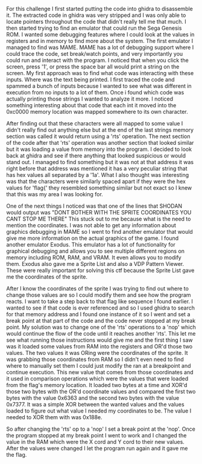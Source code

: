 For this challenge I first started putting the code into ghidra to disassemble it. The extracted code in ghidra was very stripped and I was only able to locate pointers throughout the code that didn't really tell me that much. I then started trying to find an emulator that could run the Sega Genesis ROM. I wanted some debugging features where I could look at the values in registers and in memory to find more about the system. The first emulator I managed to find was MAME. MAME has a lot of debugging support where I could trace the code, set break/watch points, and very importantly you could run and interact with the program. I noticed that when you click the screen, press '1', or press the space bar all  would print a string on the screen. My first approach was to find what code was interacting with these inputs. Where was the text being printed. I first traced the code and spammed a bunch of inputs because I wanted to see what was different in execution from no inputs to a lot of them. Once i found which code was actually printing those strings I wanted to analyze it more. I noticed something interesting about that code that each int it moved into the 0xc0000 memory location was mapped somewhere to its own character. 

After finding out that these characters were all mapped to some value I didn't really find out anything else but at the end of the last strings memory section was called it would return using a 'rts' operation. The next section of the code after that 'rts' operation was another section that looked similar but it was loading a value from memory into the program. I decided to look back at ghidra and see if there anything that looked suspicious or would stand out. I managed to find something but it was not at that address it was right before that address was mentioned it has a very peculiar string that has hex values all separated by a '1a'. What I also thought was interesting was that the characters were similarly spaced apart if they were the hex values for 'flag{' they resembled something similar but not exact so I knew that this was my area I was looking for.

One of the next things I noticed was that one of the lines that SHODAN would output was "DONT BOTHER WITH THE SPRITE COORDINATES YOU CANT STOP ME THERE" This stuck out to me because what is the need to mention the coordinates. I was not able to get any information about graphics debugging in MAME so I went to find another emulator that would give me more information on the actual graphics of the game. I found another emulator Exodus. This emulator has a lot of functionality for graphical debugging and allows you to see multiple different regions on memory including ROM, RAM, and VRAM. It even allows you to modify them. Exodus also gave me a Sprite List and also a VDP Pattern Viewer. These were really important for solving this ctf because the Sprite List gave me the coordinates of the sprite.

After I know the coordinates of the sprite I was trying to find out where to change those values are so I could modify them and see how the program reacts. I want to take a step back to that flag like sequence I found earlier. I wanted to see if that code is ever referenced and so I used ghidra to search for that memory address and I found one instance of it so I went and set a break point at that part of the code and the code never stopped at my break point. My solution was to change one of the 'rts' operations to a 'nop' which would continue the flow of the code until it reaches another 'rts'. This let me see what running those instructions would give me and the first thing I saw was it loaded some values from RAM into the registers and OR'd those two values. The two values it was ORing were the coordinates of the sprite. It was grabbing those coordinates from RAM so I didn't even need to find where to manually set them I could just modify the ran at a breakpoint and continue execution. This new value that comes from those coordinates and it used in comparison operations which were the values that were loaded from the flag's memory location. It loaded two bytes at a time and XOR'd those two bytes with the OR'd coordinate values and compared the first two bytes with the value 0x6363 and the second two bytes with the value 0x7377. It was a simple XOR between the wanted values and the values loaded to figure out what value I needed my coordinates to be. The value I needed to XOR them with was 0x188e.

So after changing the 'rts' op to a 'nop' I set a break point at the 'nop'. Once the program stopped at my break point I went to work and I changed the value in the RAM which were the X cord and Y cord to their new values. After the values were changed I let the program run again and it gave me the flag.
